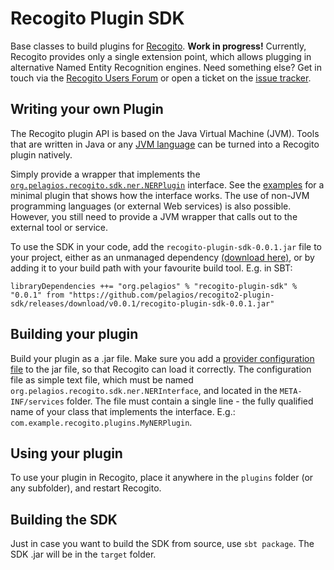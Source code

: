 # Recogito Plugin SDK

Base classes to build plugins for [Recogito](http://github.com/pelagios/recogito2).
__Work in progress!__ Currently, Recogito provides only a single extension point, which
allows plugging in alternative Named Entity Recognition engines. Need something else?
Get in touch via the [Recogito Users Forum](http://commons.pelagios.org/groups/recogito-users/)
or open a ticket on the [issue tracker](https://github.com/pelagios/recogito2-plugin-sdk/issues).

## Writing your own Plugin

The Recogito plugin API is based on the Java Virtual Machine (JVM). Tools that are written in Java
or any [JVM language](https://en.wikipedia.org/wiki/List_of_JVM_languages) can be turned
into a Recogito plugin natively.

Simply provide a wrapper that implements the
[`org.pelagios.recogito.sdk.ner.NERPlugin`](https://github.com/pelagios/recogito2-plugin-sdk/blob/master/src/main/java/org/pelagios/recogito/sdk/ner/NERPlugin.java) interface. See the
[examples](https://github.com/pelagios/recogito2-plugin-sdk/tree/master/src/main/java/org/pelagios/recogito/sdk/examples/ner)
for a minimal plugin that shows how the interface works. The use of non-JVM programming
languages (or external Web services) is also possible. However, you still need to provide a
JVM wrapper that calls out to the external tool or service.

To use the SDK in your code, add the `recogito-plugin-sdk-0.0.1.jar` file to your project, either
as an unmanaged dependency [(download here)](https://github.com/pelagios/recogito2-plugin-sdk/releases/download/v0.0.1/recogito-plugin-sdk-0.0.1.jar),
or by adding it to your build path with your favourite build tool. E.g. in SBT:

```
libraryDependencies ++= "org.pelagios" % "recogito-plugin-sdk" % "0.0.1" from "https://github.com/pelagios/recogito2-plugin-sdk/releases/download/v0.0.1/recogito-plugin-sdk-0.0.1.jar"
 ```

## Building your plugin

Build your plugin as a .jar file. Make sure you add a [provider configuration file](http://docs.oracle.com/javase/7/docs/api/java/util/ServiceLoader.html) to the jar file, so
that Recogito can load it correctly. The configuration file as simple text file, which must be
named `org.pelagios.recogito.sdk.ner.NERInterface`, and located in the `META-INF/services` folder.
The file must contain a single line - the fully qualified name of your class that implements
the interface. E.g.: `com.example.recogito.plugins.MyNERPlugin`.

## Using your plugin

To use your plugin in Recogito, place it anywhere in the `plugins` folder (or any subfolder), and
restart Recogito.

## Building the SDK

Just in case you want to build the SDK from source, use `sbt package`. The SDK .jar will be
in the `target` folder.
